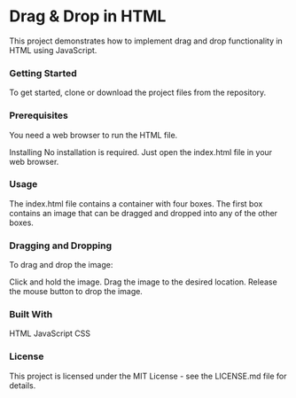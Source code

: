 # Drag & Drop in HTML
This project demonstrates how to implement drag and drop functionality in HTML using JavaScript.

### Getting Started
To get started, clone or download the project files from the repository.

### Prerequisites
You need a web browser to run the HTML file.

Installing
No installation is required. Just open the index.html file in your web browser.

### Usage
The index.html file contains a container with four boxes. The first box contains an image that can be dragged and dropped into any of the other boxes.

### Dragging and Dropping
To drag and drop the image:

Click and hold the image.
Drag the image to the desired location.
Release the mouse button to drop the image.


### Built With
HTML
JavaScript
CSS

### License

This project is licensed under the MIT License - see the LICENSE.md file for details.